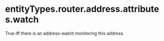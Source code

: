 # entityTypes.router.address.attributes.watch

True iff there is an address-watch monitoring this address.

